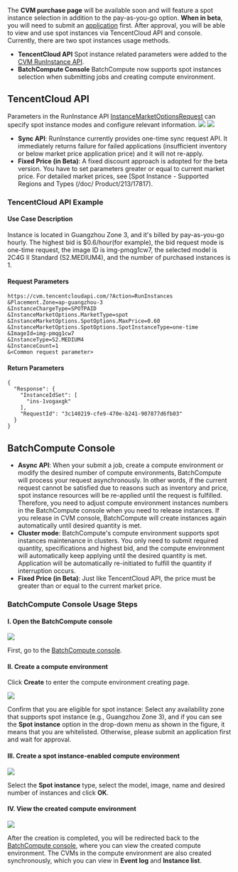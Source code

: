 The **CVM purchase page** will be available soon and will feature a spot instance selection in addition to the pay-as-you-go option.
**When in beta**, you will need to submit an [application](https://cloud.tencent.com/apply/p/rid926tmuie) first. After approval, you will be able to view and use spot instances via TencentCloud API and console.
Currently, there are two spot instances usage methods.
* **TencentCloud API** 
Spot instance related parameters were added to the [CVM RunInstance API](/document/api/213/15730).
* **BatchCompute Console** 
BatchCompute now supports spot instances selection when submitting jobs and creating compute environment.

## TencentCloud API
Parameters in the RunInstance API [InstanceMarketOptionsRequest](https://cloud.tencent.com/document/api/213/15753#InstanceMarketOptionsRequest) can specify spot instance modes and configure relevant information.
![](https://main.qcloudimg.com/raw/8e3dc464e202ed3355b6bb3b4fe72566.png)
![](https://main.qcloudimg.com/raw/281df8c2b655876f612c8ae34f1e2951.png)
* **Sync API**: RunInstance currently provides one-time sync request API. It immediately returns failure for failed applications (insufficient inventory or below market price application price) and it will not re-apply.
* **Fixed Price (in Beta)**: A fixed discount approach is adopted for the beta version. You have to set parameters greater or equal to current market price. For detailed market prices, see [Spot Instance - Supported Regions and Types (/doc/ Product/213/17817).

### TencentCloud API Example
#### Use Case Description
Instance is located in Guangzhou Zone 3, and it's billed by pay-as-you-go hourly. The highest bid is $0.6/hour(for example), the bid request mode is one-time request, the image ID is img-pmqg1cw7, the selected model is 2C4G II Standard (S2.MEDIUM4), and the number of purchased instances is 1.

#### Request Parameters
```
https://cvm.tencentcloudapi.com/?Action=RunInstances
&Placement.Zone=ap-guangzhou-3
&InstanceChargeType=SPOTPAID
&InstanceMarketOptions.MarketType=spot
&InstanceMarketOptions.SpotOptions.MaxPrice=0.60
&InstanceMarketOptions.SpotOptions.SpotInstanceType=one-time
&ImageId=img-pmqg1cw7
&InstanceType=S2.MEDIUM4
&InstanceCount=1
&<Common request parameter>
```

#### Return Parameters
```
{
  "Response": {
    "InstanceIdSet": [
      "ins-1vogaxgk"
    ],
    "RequestId": "3c140219-cfe9-470e-b241-907877d6fb03"
  }
}
```

## BatchCompute Console
* **Async API**: When your submit a job, create a compute environment or modify the desired number of compute environments, BatchCompute will process your request asynchronously. In other words, if the current request cannot be satisfied due to reasons such as inventory and price, spot instance resources will be re-applied until the request is fulfilled. Therefore, you need to adjust compute environment instances numbers in the BatchCompute console when you need to release instances. If you release in CVM console, BatchCompute will create instances again automatically until desired quantity is met.
* **Cluster mode**: BatchCompute's compute environment supports spot instances maintenance in clusters. You only need to submit required quantity, specifications and highest bid, and the compute environment will automatically keep applying until the desired quantity is met. Application will be automatically re-initiated to fulfill the quantity if interruption occurs.
* **Fixed Price (in Beta)**: Just like TencentCloud API, the price must be greater than or equal to the current market price.

### BatchCompute Console Usage Steps

#### I. Open the BatchCompute console
![](https://main.qcloudimg.com/raw/77c64f7632e04183d598bbb8af9211cd.jpg)

First, go to the [BatchCompute console](https://console.cloud.tencent.com/batch/env).

#### II. Create a compute environment
Click **Create** to enter the compute environment creating page.

![](https://main.qcloudimg.com/raw/84c0019c5f2cd090a829f2bd35f06d03.jpg)

Confirm that you are eligible for spot instance: Select any availability zone that supports spot instance (e.g., Guangzhou Zone 3), and if you can see the **Spot instance** option in the drop-down menu as shown in the figure, it means that you are whitelisted. Otherwise, please submit an application first and wait for approval.

#### III. Create a spot instance-enabled compute environment

![](https://main.qcloudimg.com/raw/f9db70d48dedf80f4977efb88c008f60.jpg)

Select the **Spot instance** type, select the model, image, name and desired number of instances and click **OK**.

#### IV. View the created compute environment

![](https://main.qcloudimg.com/raw/086852467032fa4cf9e209e4afe86c96.jpg)

After the creation is completed, you will be redirected back to the [BatchCompute console](https://console.cloud.tencent.com/batch/env), where you can view the created compute environment. The CVMs in the compute environment are also created synchronously, which you can view in **Event log** and **Instance list**.
